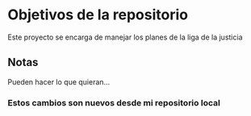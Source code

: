 # Objetivos de la repositorio

Este proyecto se encarga de manejar los planes de la liga de la justicia


## Notas
Pueden hacer lo que quieran...

### Estos cambios son nuevos  desde mi repositorio local
